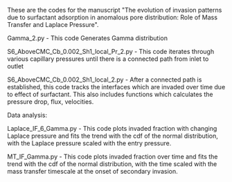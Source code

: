 These are the codes for the manuscript "The evolution of invasion patterns due to surfactant adsorption in anomalous pore distribution: Role of Mass Transfer and Laplace Pressure".

Gamma_2.py - This code Generates Gamma distribution 

S6_AboveCMC_Cb_0.002_Sh1_local_Pr_2.py - This code iterates through various capillary pressures until there is a connected path from inlet to outlet

S6_AboveCMC_Cb_0.002_Sh1_local_2.py - After a connected path is established, this code tracks the interfaces which are invaded over time due to effect of surfactant. This also includes functions which calculates the pressure drop, flux, velocities. 

Data analysis:

Laplace_IF_6_Gamma.py - This code plots invaded fraction with changing Laplace pressure and fits the trend with the cdf of the normal distribution, with the Laplace pressure scaled with the entry pressure. 

MT_IF_Gamma.py - This code plots invaded fraction over time and fits the trend with the cdf of the normal distribution, with the time scaled with the mass transfer timescale at the onset of secondary invasion. 




